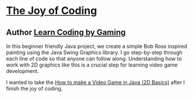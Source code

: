 # [The Joy of Coding](https://www.youtube.com/watch?v=IyBsWymfqms)
## Author [Learn Coding by Gaming](https://learncodebygaming.com/blog/how-to-make-a-video-game-in-java-2d-basics)

In this beginner friendly Java project, we create a simple Bob Ross inspired painting using the Java Swing Graphics library. I go step-by-step through each line of code so that anyone can follow along. Understanding how to work with 2D graphics like this is a crucial step for learning video game development.


I wanted to take the [How to make a Video Game in Java (2D Basics)](https://www.youtube.com/watch?v=PJLLDpaLjds&t=161s) after I finish the joy of coding. 
